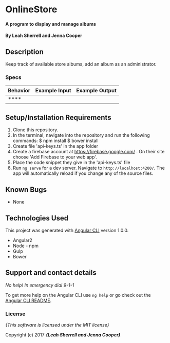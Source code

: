 # OnlineStore

#### A program to display and manage albums

#### By **Leah Sherrell and Jenna Cooper**

## Description

Keep track of available store albums, add an album as an administrator.

### Specs
| Behavior | Example Input | Example Output |
| :-------------     | :------------- | :------------- |
| **** |  |  |



## Setup/Installation Requirements
1. Clone this repository.
2. In the terminal, navigate into the repository and run the following commands:
  $ npm install
  $ bower install
3. Create file 'api-keys.ts' in the app folder
4. Create a firebase account at https://firebase.google.com/ . On their site choose 'Add Firebase to your web app'.
5. Place the code snippet they give in the 'api-keys.ts' file
6. Run `ng serve` for a dev server. Navigate to `http://localhost:4200/`. The app will automatically reload if you change any of the source files.

## Known Bugs
* None

## Technologies Used
This project was generated with [Angular CLI](https://github.com/angular/angular-cli) version 1.0.0.

* Angular2
* Node - npm
* Gulp
* Bower

## Support and contact details

_No help! In emergency dial 9-1-1_

To get more help on the Angular CLI use `ng help` or go check out the [Angular CLI README](https://github.com/angular/angular-cli/blob/master/README.md).

### License

*{This software is licensed under the MIT license}*

Copyright (c) 2017 **_{Leah Sherrell and Jenna Cooper}_**
